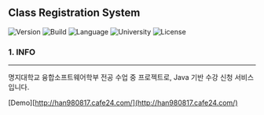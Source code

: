 Class Registration System
-------------------------

![Version](https://img.shields.io/badge/Version-3.0.0-green.svg) ![Build](https://img.shields.io/badge/Build-Passing-success.svg) ![Language](https://img.shields.io/badge/Language-Java-darkgreen.svg) ![University](https://img.shields.io/badge/University-MJU(Seoul)-9cf.svg) ![License](https://img.shields.io/badge/License-MIT-informational.svg)

### 1. INFO

---

명지대학교 융합소프트웨어학부 전공 수업 중 프로젝트로, Java 기반 수강 신청 서비스입니다.

[Demo][http://han980817.cafe24.com/](http://han980817.cafe24.com/)
